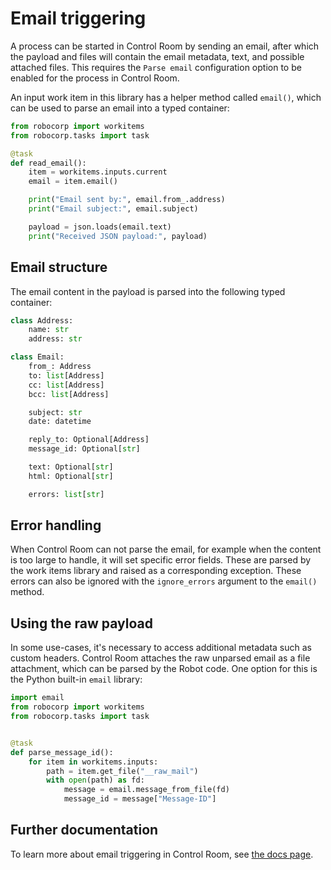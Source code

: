 # Email triggering

A process can be started in Control Room by sending an email, after which the
payload and files will contain the email metadata, text, and possible attached files.
This requires the `Parse email` configuration option to be enabled for the
process in Control Room.

An input work item in this library has a helper method called `email()`,
which can be used to parse an email into a typed container:

```python
from robocorp import workitems
from robocorp.tasks import task

@task
def read_email():
    item = workitems.inputs.current
    email = item.email()

    print("Email sent by:", email.from_.address)
    print("Email subject:", email.subject)

    payload = json.loads(email.text)
    print("Received JSON payload:", payload)
```

## Email structure

The email content in the payload is parsed into the following typed container:

```python
class Address:
    name: str
    address: str

class Email:
    from_: Address
    to: list[Address]
    cc: list[Address]
    bcc: list[Address]

    subject: str
    date: datetime

    reply_to: Optional[Address]
    message_id: Optional[str]

    text: Optional[str]
    html: Optional[str]

    errors: list[str]
```

## Error handling

When Control Room can not parse the email, for example when the content is too
large to handle, it will set specific error fields. These are parsed by the
work items library and raised as a corresponding exception. These errors
can also be ignored with the `ignore_errors` argument to the `email()` method.

## Using the raw payload

In some use-cases, it's necessary to access additional metadata such as custom
headers. Control Room attaches the raw unparsed email as a file attachment,
which can be parsed by the Robot code. One option for this is the Python built-in
`email` library:

```python
import email
from robocorp import workitems
from robocorp.tasks import task


@task
def parse_message_id():
    for item in workitems.inputs:
        path = item.get_file("__raw_mail")
        with open(path) as fd:
            message = email.message_from_file(fd)
            message_id = message["Message-ID"]
```

## Further documentation

To learn more about email triggering in Control Room, see
[the docs page](https://robocorp.com/docs/control-room/attended-or-unattended/email-trigger).